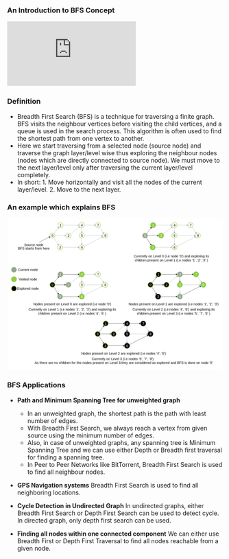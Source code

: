 ### An Introduction to BFS Concept
<iframe src="https://www.youtube.com/embed/fYXwV7e_vlc" frameborder="0" allow="autoplay; encrypted-media" allowfullscreen></iframe>


### Definition

  -  Breadth First Search (BFS) is a technique for traversing a finite graph. BFS visits the neighbour vertices before visiting the child vertices, and a queue is used in the search process. This algorithm is often used to find the shortest path from one vertex to another.
  -  Here we start traversing from a selected node (source node) and traverse the graph layer/level wise thus exploring the neighbour nodes (nodes which are directly connected to source node). We must move to the next layer/level only after traversing the current layer/level completely.
  -  In short:
    1. Move horizontally and visit all the nodes of the current layer/level.
    2. Move to the next layer.

### An example which explains BFS
<img src="images/bfs.png"/>

### BFS Applications

   - **Path and Minimum Spanning Tree for unweighted graph**

     - In an unweighted graph, the shortest path is the path with least number of edges.
     - With Breadth First Search, we always reach a vertex from given source using the minimum number of edges.
     - Also, in case of unweighted graphs, any spanning tree is Minimum Spanning Tree and we can use either Depth or Breadth first traversal for finding a spanning tree.
     - In Peer to Peer Networks like BitTorrent, Breadth First Search is used to find all neighbour nodes.

  -  **GPS Navigation systems**
    Breadth First Search is used to find all neighboring locations.
    
  -  **Cycle Detection in Undirected Graph**
    In undirected graphs, either Breadth First Search or Depth First Search can be used to detect cycle.<br>
    In directed graph, only depth first search can be used.
    
  -  **Finding all nodes within one connected component**
    We can either use Breadth First or Depth First Traversal to find all nodes reachable from a given node.


